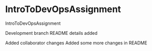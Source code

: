 # IntroToDevOpsAssignment
IntroToDevOpsAssignment

Development branch README details added

Added collaborator changes
Added some more changes in README

